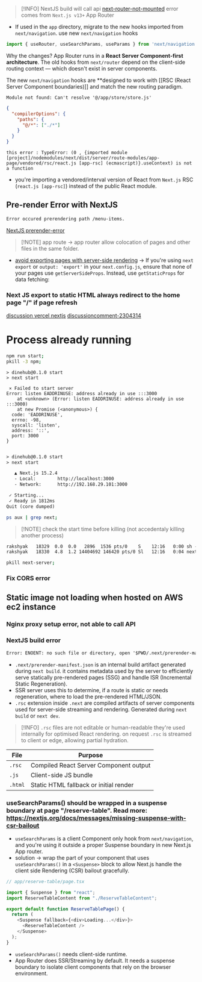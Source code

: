 > [!INFO] NextJS build will call api 
[next-router-not-mounted](https://nextjs.org/docs/messages/next-router-not-mounted)
error comes from `Next.js v13+` App Router
- If used in the `app` directory, migrate to the new hooks imported from `next/navigation`.
use new `next/navigation` hooks
```js
import { useRouter, useSearchParams, useParams } from 'next/navigation'
```

 Why the changes?
App Router runs in a **React Server Component-first architecture**. The old hooks from `next/router` depend on the client-side routing context — which doesn't exist in server components.

The new `next/navigation` hooks are **designed to work with [[RSC (React Server Component boundaries)]] and match the new routing paradigm.

```text
Module not found: Can't resolve '@/app/store/store.js'
```

```json
{
  "compilerOptions": {
    "paths": {
      "@/*": ["./*"]
    }
  }
}

```

```text
this error : TypeError: (0 , {imported module [project]/nodemodules/next/dist/server/route-modules/app-page/vendored/rsc/react.js [app-rsc] (ecmascript)}.useContext) is not a function
```

- you're importing a vendored/interval version of React from `Next.js` RSC (`react.js [app-rsc]`) instead of the public React module.

## Pre-render Error with NextJS
```txt
Error occured prerendering path /menu-items.
```
[NextJS prerender-error](https://nextjs.org/docs/messages/prerender-error)

> [!NOTE] app route -> app router allow colocation of pages and other files in the same folder.

- [avoid exporting pages with server-side rendering](https://nextjs.org/docs/messages/prerender-error#4-avoid-exporting-pages-with-server-side-rendering) -> If you're using `next export` or `output: 'export'` in your `next.config.js`, ensure that none of your pages use `getServerSideProps`. Instead, use `getStaticProps` for data fetching:

### Next JS export to static HTML always redirect to the home page "/" if page refresh
[discussion vercel nextjs](https://github.com/vercel/next.js/discussions/10522)
[discussioncomment-2304314](https://github.com/vercel/next.js/discussions/10522#discussioncomment-2304314)


# Process already running
```bash
npm run start;
pkill -3 npm;
```

```text
> dinehub@0.1.0 start
> next start

 ⨯ Failed to start server
Error: listen EADDRINUSE: address already in use :::3000
    at <unknown> (Error: listen EADDRINUSE: address already in use :::3000)
    at new Promise (<anonymous>) {
  code: 'EADDRINUSE',
  errno: -98,
  syscall: 'listen',
  address: '::',
  port: 3000
}

```

```txt

> dinehub@0.1.0 start
> next start

   ▲ Next.js 15.2.4
   - Local:        http://localhost:3000
   - Network:      http://192.168.29.101:3000

 ✓ Starting...
 ✓ Ready in 1812ms
Quit (core dumped)

```

```bash
ps aux | grep next;
```


> [!NOTE] check the start time before killing (not accedentaly killing another process)
```txt
rakshyak   18329  0.0  0.0   2896  1536 pts/0    S    12:16   0:00 sh -c next start
rakshyak   18330  4.8  1.2 14404692 146420 pts/0 Sl   12:16   0:04 next-server (v15.2.4)

```

```bash
pkill next-server;
```

### Fix CORS error

## Static image not loading when hosted on AWS ec2 instance

### Nginx proxy setup error, not able to call API

### NextJS build error
```txt
Error: ENOENT: no such file or directory, open '$PWD/.next/prerender-manifest.json'
```
- `.next/prerender-manifest.json` is an internal build artifact generated during `next build`. it contains metadata used by the server to efficiently serve statically pre-rendered pages (SSG) and handle ISR (Incremental Static Regeneration).
- SSR server uses this to determine, if a route is static or needs regeneration, where to load the pre-rendered HTML/JSON.
- `.rsc` extension inside `.next` are compiled artifacts of server components used for server-side streaming and rendering. Generated during `next build` or `next dev`.

> [!INFO]
> `.rsc` files are not editable or human-readable they're used internally for optimised React rendering.
> on request `.rsc` is streamed to client or edge, allowing partial hydration.

| File    | Purpose                                |
| ------- | -------------------------------------- |
| `.rsc`  | Compiled React Server Component output |
| `.js`   | Client-side JS bundle                  |
| `.html` | Static HTML fallback or initial render |


### useSearchParams() should be wrapped in a suspense boundary at page "/reserve-table". Read more: https://nextjs.org/docs/messages/missing-suspense-with-csr-bailout
- `useSearchParams` is a client Component only hook from `next/navigation`, and you're using it outside a proper Suspense boundary in new Next.js App router.
- solution -> wrap the part of your component that uses `useSearchParams()` in a `<Suspense>` block to allow Next.js handle the client side Rendering (CSR) bailout gracefully.
```js
// app/reserve-table/page.tsx

import { Suspense } from "react";
import ReserveTableContent from "./ReserveTableContent";

export default function ReserveTablePage() {
  return (
    <Suspense fallback={<div>Loading...</div>}>
      <ReserveTableContent />
    </Suspense>
  );
}

```
- `useSearchParams()` needs client-side runtime.
- App Router does SSR/Streaming by default. It needs a suspense boundary to isolate client components that rely on the browser environment.